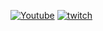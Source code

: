 
[![Youtube](https://cdn-icons-png.flaticon.com/256/1384/1384060.png)](https://www.youtube.com/channel/UCO7zkmL72QYNqj-cLEKQllg)
[![twitch](https://pngimg.com/d/twitch_PNG37.png)](https://www.twitch.tv/pixelofficer)
